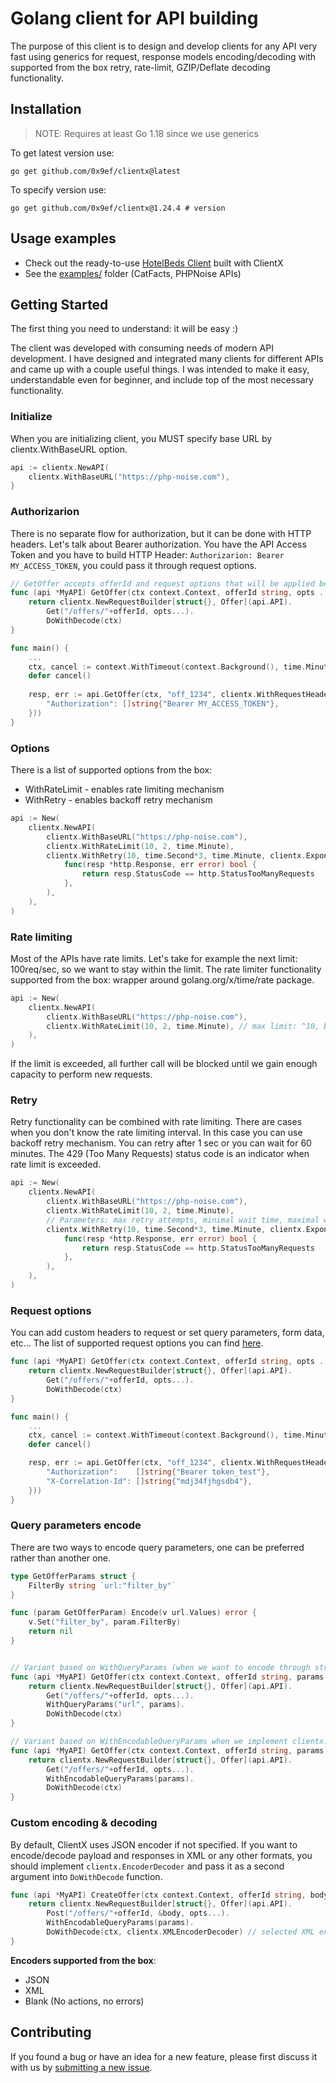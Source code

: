 # Golang client for API building
The purpose of this client is to design and develop clients for any API very fast using generics for request, response models encoding/decoding with supported from the box retry, rate-limit, GZIP/Deflate decoding functionality.

## Installation
> NOTE: Requires at least Go 1.18 since we use generics

To get latest version use:
```
go get github.com/0x9ef/clientx@latest
```

To specify version use:
```
go get github.com/0x9ef/clientx@1.24.4 # version
```

## Usage examples
* Check out the ready-to-use [HotelBeds Client](https://github.com/0x9ef/hotelbeds-go) built with ClientX
* See the [examples/](https://github.com/0x9ef/clientx/blob/master/examples) folder (CatFacts, PHPNoise APIs)

## Getting Started
The first thing you need to understand: it will be easy :)

The client was developed with consuming needs of modern API development. I have designed and integrated many clients for different APIs and came up with a couple useful things. I was intended to make it easy, understandable even for beginner, and include top of the most necessary functionality.

### Initialize
When you are initializing client, you MUST specify base URL by clientx.WithBaseURL option.

```go
api := clientx.NewAPI(
	clientx.WithBaseURL("https://php-noise.com"),
}
```

### Authorizarion
There is no separate flow for authorization, but it can be done with HTTP headers. Let's talk about Bearer authorization. You have the API Access Token and you have to build HTTP Header: `Authorizarion: Bearer MY_ACCESS_TOKEN`, you could pass it through request options.

```go
// GetOffer accepts offerId and request options that will be applied before request is sent.
func (api *MyAPI) GetOffer(ctx context.Context, offerId string, opts ...clientx.RequestOption) (*Offer, error) {
	return clientx.NewRequestBuilder[struct{}, Offer](api.API).
		Get("/offers/"+offerId, opts...).
		DoWithDecode(ctx)
}

func main() {
	... 
	ctx, cancel := context.WithTimeout(context.Background(), time.Minute)
	defer cancel()
	
	resp, err := api.GetOffer(ctx, "off_1234", clientx.WithRequestHeaders(map[string][]string{
		"Authorization": []string{"Bearer MY_ACCESS_TOKEN"}, 
	}))
}
```

### Options
There is a list of supported options from the box:
* WithRateLimit - enables rate limiting mechanism
* WithRetry - enables backoff retry mechanism

```go
api := New(
	clientx.NewAPI(
		clientx.WithBaseURL("https://php-noise.com"),
		clientx.WithRateLimit(10, 2, time.Minute),
		clientx.WithRetry(10, time.Second*3, time.Minute, clientx.ExponentalBackoff,
			func(resp *http.Response, err error) bool {
				return resp.StatusCode == http.StatusTooManyRequests
			},
		),
	),
)
```

### Rate limiting
Most of the APIs have rate limits. Let's take for example the next limit: 100req/sec, so we want to stay within the limit. The rate limiter functionality supported from the box: wrapper around golang.org/x/time/rate package.

```go
api := New(
	clientx.NewAPI(
		clientx.WithBaseURL("https://php-noise.com"),
		clientx.WithRateLimit(10, 2, time.Minute), // max limit: ^10, burst limit: ^2, interval: ^time.Minute
	),
)
``` 

If the limit is exceeded, all further call will be blocked until we gain enough capacity to perform new requests.

### Retry
Retry functionality can be combined with rate limiting. There are cases when you don't know the rate limiting interval. In this case you can use backoff retry mechanism. You can retry after 1 sec or you can wait for 60 minutes. The 429 (Too Many Requests) status code is an indicator when rate limit is exceeded.

```go
api := New(
	clientx.NewAPI(
		clientx.WithBaseURL("https://php-noise.com"),
		clientx.WithRateLimit(10, 2, time.Minute), 
		// Parameters: max retry attempts, minimal wait time, maximal wait time, retry function (you could provide your own which is suitable for clientx.RetryFunc), trigger function (in our example we consider all 429 statuses as a tigger)
		clientx.WithRetry(10, time.Second*3, time.Minute, clientx.ExponentalBackoff,
			func(resp *http.Response, err error) bool {
				return resp.StatusCode == http.StatusTooManyRequests
			},
		),
	),
)
```

### Request options
You can add custom headers to request or set query parameters, form data, etc... The list of supported request options you can find [here](https://github.com/0x9ef/clientx/blob/master/requestoptions.go).

```go
func (api *MyAPI) GetOffer(ctx context.Context, offerId string, opts ...clientx.RequestOption) (*Offer, error) {
	return clientx.NewRequestBuilder[struct{}, Offer](api.API).
		Get("/offers/"+offerId, opts...).
		DoWithDecode(ctx)
}

func main() {
    ... 
	ctx, cancel := context.WithTimeout(context.Background(), time.Minute)
	defer cancel()

	resp, err := api.GetOffer(ctx, "off_1234", clientx.WithRequestHeaders(map[string][]string{
		"Authorization":    []string{"Bearer token_test"}, 
		"X-Correlation-Id": []string{"mdj34fjhgsdb4"},
	}))
}
```

### Query parameters encode
There are two ways to encode query parameters, one can be preferred rather than another one.

```go
type GetOfferParams struct {
	FilterBy string `url:"filter_by"`
}

func (param GetOfferParam) Encode(v url.Values) error {
	v.Set("filter_by", param.FilterBy)
	return nil
}


// Variant based on WithQueryParams (when we want to encode through structure tags) 
func (api *MyAPI) GetOffer(ctx context.Context, offerId string, params GetOfferParams, opts ...clientx.RequestOption) (*Offer, error) {
	return clientx.NewRequestBuilder[struct{}, Offer](api.API).
		Get("/offers/"+offerId, opts...).
		WithQueryParams("url", params).
		DoWithDecode(ctx)
}

// Variant based on WithEncodableQueryParams when we implement clientx.ParamEncoder interface
func (api *MyAPI) GetOffer(ctx context.Context, offerId string, params GetOfferParams, opts ...clientx.RequestOption) (*Offer, error) {
	return clientx.NewRequestBuilder[struct{}, Offer](api.API).
		Get("/offers/"+offerId, opts...).
		WithEncodableQueryParams(params).
		DoWithDecode(ctx)
}
```

### Custom encoding & decoding 
By default, ClientX uses JSON encoder if not specified. If you want to encode/decode payload and responses in XML or any other formats, you should implement `clientx.EncoderDecoder` and pass it as a second argument into `DoWithDecode` function.

```go
func (api *MyAPI) CreateOffer(ctx context.Context, offerId string, body GetOfferParams, opts ...clientx.RequestOption) (*Offer, error) {
	return clientx.NewRequestBuilder[struct{}, Offer](api.API).
		Post("/offers/"+offerId, &body, opts...).
 		WithEncodableQueryParams(params).
		DoWithDecode(ctx, clientx.XMLEncoderDecoder) // selected XML encoder
}
```

**Encoders supported from the box**:
- JSON
- XML
- Blank (No actions, no errors)

## Contributing
If you found a bug or have an idea for a new feature, please first discuss it with us by [submitting a new issue](https://github.com/0x9ef/clientx/issues). 
